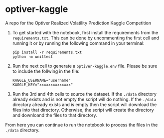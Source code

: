 # optiver-kaggle
A repo for the Optiver Realized Volatility Prediction Kaggle Competition

1. To get started with the notebook, first install the requirements from the `requirements.txt`. This can be done by uncommenting the first cell and running it or by running the following command in your terminal:

    ```
    pip install -r requirements.txt
    python -m unittest
    ```

2. Run the next cell to generate a `optiver-kaggle.env` file. Please be sure to include the follwing in the file:

    ```
    KAGGLE_USERNAME="username"
    KAGGLE_KEY="xxxxxxxxxxxxxx"
    ```
    
3. Run the 3rd and 4th cells to source the dataset. If the `./data` directory already exists and is not empty the script will do nothing. If the `./data` directory already exists and is empty then the script will download the files into that directory. Otherwise, the script will create the directory and downloand the files to that directory.

From here you can continue to run the notebook to process the files in the `./data` directory.
